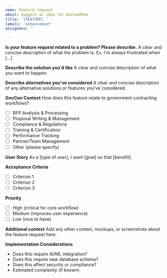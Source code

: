 ```yaml
---
name: Feature request
about: Suggest an idea for GovConMate
title: '[FEATURE] '
labels: 'enhancement'
assignees: ''

---
```


**Is your feature request related to a problem? Please describe.**
A clear and concise description of what the problem is. Ex. I'm always frustrated when [...]

**Describe the solution you'd like**
A clear and concise description of what you want to happen.

**Describe alternatives you've considered**
A clear and concise description of any alternative solutions or features you've considered.

**GovCon Context**
How does this feature relate to government contracting workflows?
- [ ] RFP Analysis & Processing
- [ ] Proposal Writing & Management
- [ ] Compliance & Regulations
- [ ] Training & Certification
- [ ] Performance Tracking
- [ ] Partner/Team Management
- [ ] Other (please specify)

**User Story**
As a [type of user], I want [goal] so that [benefit].

**Acceptance Criteria**
- [ ] Criterion 1
- [ ] Criterion 2
- [ ] Criterion 3

**Priority**
- [ ] High (critical for core workflow)
- [ ] Medium (improves user experience)
- [ ] Low (nice to have)

**Additional context**
Add any other context, mockups, or screenshots about the feature request here.

**Implementation Considerations**
- Does this require AI/ML integration?
- Does this require new database schema?
- Does this affect security or compliance?
- Estimated complexity (if known)